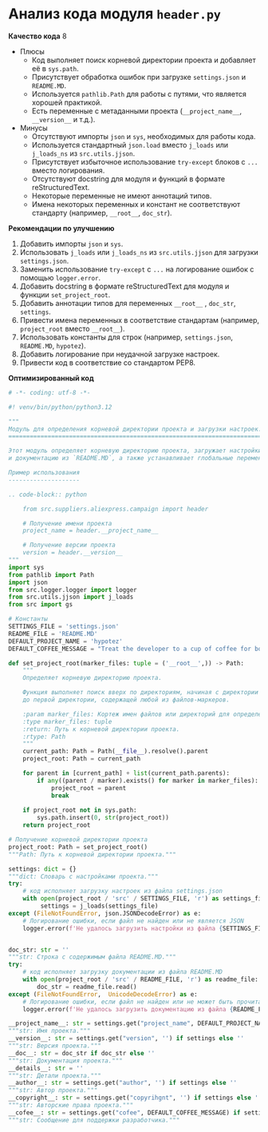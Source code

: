 # Анализ кода модуля `header.py`

**Качество кода**
8
-  Плюсы
    - Код выполняет поиск корневой директории проекта и добавляет её в `sys.path`.
    - Присутствует обработка ошибок при загрузке `settings.json` и `README.MD`.
    - Используется `pathlib.Path` для работы с путями, что является хорошей практикой.
    - Есть переменные с метаданными проекта (`__project_name__`, `__version__` и т.д.).
-  Минусы
    - Отсутствуют импорты `json` и `sys`, необходимых для работы кода.
    - Используется стандартный `json.load` вместо `j_loads` или `j_loads_ns` из `src.utils.jjson`.
    - Присутствует избыточное использование `try-except` блоков с `...` вместо логирования.
    - Отсутствуют docstring для модуля и функций в формате reStructuredText.
    - Некоторые переменные не имеют аннотаций типов.
    - Имена некоторых переменных и констант не соответствуют стандарту (например, `__root__`, `doc_str`).

**Рекомендации по улучшению**

1.  Добавить импорты `json` и `sys`.
2.  Использовать `j_loads` или `j_loads_ns` из `src.utils.jjson` для загрузки `settings.json`.
3.  Заменить использование `try-except` с `...` на логирование ошибок с помощью `logger.error`.
4.  Добавить docstring в формате reStructuredText для модуля и функции `set_project_root`.
5.  Добавить аннотации типов для переменных `__root__` , `doc_str`,  `settings`.
6.  Привести имена переменных в соответствие стандартам (например, `project_root` вместо `__root__`).
7.  Использовать константы для строк (например, `settings.json`, `README.MD`, `hypotez`).
8. Добавить логирование при неудачной загрузке настроек.
9.  Привести код в соответствие со стандартом PEP8.

**Оптимизированный код**

```python
# -*- coding: utf-8 -*-

#! venv/bin/python/python3.12

"""
Модуль для определения корневой директории проекта и загрузки настроек.
========================================================================

Этот модуль определяет корневую директорию проекта, загружает настройки из файла `settings.json`
и документацию из `README.MD`, а также устанавливает глобальные переменные проекта.

Пример использования
--------------------

.. code-block:: python

    from src.suppliers.aliexpress.campaign import header

    # Получение имени проекта
    project_name = header.__project_name__

    # Получение версии проекта
    version = header.__version__
"""
import sys
from pathlib import Path
import json
from src.logger.logger import logger
from src.utils.jjson import j_loads
from src import gs

# Константы
SETTINGS_FILE = 'settings.json'
README_FILE = 'README.MD'
DEFAULT_PROJECT_NAME = 'hypotez'
DEFAULT_COFFEE_MESSAGE = "Treat the developer to a cup of coffee for boosting enthusiasm in development: https://boosty.to/hypo69"

def set_project_root(marker_files: tuple = ('__root__',)) -> Path:
    """
    Определяет корневую директорию проекта.

    Функция выполняет поиск вверх по директориям, начиная с директории текущего файла,
    до первой директории, содержащей любой из файлов-маркеров.

    :param marker_files: Кортеж имен файлов или директорий для определения корневой директории.
    :type marker_files: tuple
    :return: Путь к корневой директории проекта.
    :rtype: Path
    """
    current_path: Path = Path(__file__).resolve().parent
    project_root: Path = current_path

    for parent in [current_path] + list(current_path.parents):
        if any((parent / marker).exists() for marker in marker_files):
            project_root = parent
            break
    
    if project_root not in sys.path:
        sys.path.insert(0, str(project_root))
    return project_root

# Получение корневой директории проекта
project_root: Path = set_project_root()
"""Path: Путь к корневой директории проекта."""

settings: dict = {}
"""dict: Словарь с настройками проекта."""
try:
    # код исполняет загрузку настроек из файла settings.json
    with open(project_root / 'src' / SETTINGS_FILE, 'r') as settings_file:
         settings = j_loads(settings_file)
except (FileNotFoundError, json.JSONDecodeError) as e:
    # Логирование ошибки, если файл не найден или не является JSON
    logger.error(f'Не удалось загрузить настройки из файла {SETTINGS_FILE}: {e}')


doc_str: str = ''
"""str: Строка с содержимым файла README.MD."""
try:
    # код исполняет загрузку документации из файла README.MD
    with open(project_root / 'src' / README_FILE, 'r') as readme_file:
        doc_str = readme_file.read()
except (FileNotFoundError,  UnicodeDecodeError) as e:
    # Логирование ошибки, если файл не найден или не может быть прочитан
    logger.error(f'Не удалось загрузить документацию из файла {README_FILE}: {e}')

__project_name__: str = settings.get("project_name", DEFAULT_PROJECT_NAME) if settings else DEFAULT_PROJECT_NAME
"""str: Имя проекта."""
__version__: str = settings.get("version", '') if settings else ''
"""str: Версия проекта."""
__doc__: str = doc_str if doc_str else ''
"""str: Документация проекта."""
__details__: str = ''
"""str: Детали проекта."""
__author__: str = settings.get("author", '') if settings else ''
"""str: Автор проекта."""
__copyright__: str = settings.get("copyrihgnt", '') if settings else ''
"""str: Авторские права проекта."""
__cofee__: str = settings.get("cofee", DEFAULT_COFFEE_MESSAGE) if settings else DEFAULT_COFFEE_MESSAGE
"""str: Сообщение для поддержки разработчика."""
```
